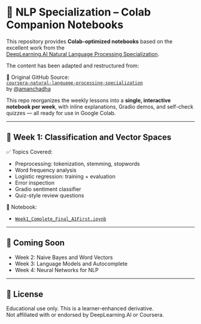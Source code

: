 # 🧠 NLP Specialization – Colab Companion Notebooks

This repository provides **Colab-optimized notebooks** based on the excellent work from the  
[DeepLearning.AI Natural Language Processing Specialization](https://www.deeplearning.ai/courses/natural-language-processing-specialization/).

The content has been adapted and restructured from:

📘 Original GitHub Source:  
[`coursera-natural-language-processing-specialization`](https://github.com/amanchadha/coursera-natural-language-processing-specialization/blob/master/1%20-%20Natural%20Language%20Processing%20with%20Classification%20and%20Vector%20Spaces/Week%201/C1W1_L1_Natural%20language%20preprocessing.ipynb)  
by [@amanchadha](https://github.com/amanchadha)

This repo reorganizes the weekly lessons into a **single, interactive notebook per week**, with inline explanations, Gradio demos, and self-check quizzes — all ready for use in Google Colab.

---

## 📘 Week 1: Classification and Vector Spaces

✅ Topics Covered:
- Preprocessing: tokenization, stemming, stopwords
- Word frequency analysis
- Logistic regression: training + evaluation
- Error inspection
- Gradio sentiment classifier
- Quiz-style review questions

📂 Notebook:
- [`Week1_Complete_Final_A1First.ipynb`](Week1_Complete_Final_A1First.ipynb)


---

## 📅 Coming Soon

- Week 2: Naive Bayes and Word Vectors  
- Week 3: Language Models and Autocomplete  
- Week 4: Neural Networks for NLP

---

## 📜 License

Educational use only. This is a learner-enhanced derivative.  
Not affiliated with or endorsed by DeepLearning.AI or Coursera.
